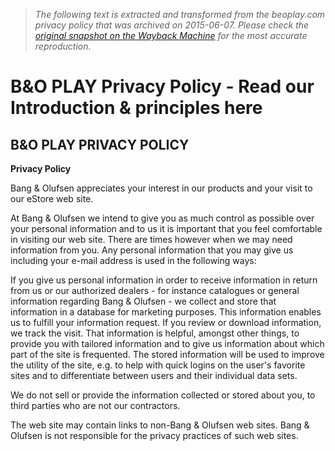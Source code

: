 > *The following text is extracted and transformed from the beoplay.com privacy policy that was archived on 2015-06-07. Please check the [original snapshot on the Wayback Machine](https://web.archive.org/web/20150607220002id_/http%3A//www.beoplay.com/privacy-policy-us) for the most accurate reproduction.*

# B&O PLAY Privacy Policy - Read our Introduction & principles here

## B&O PLAY PRIVACY POLICY 

**Privacy Policy**

Bang & Olufsen appreciates your interest in our products and your visit to our eStore web site.

At Bang & Olufsen we intend to give you as much control as possible over your personal information and to us it is important that you feel comfortable in visiting our web site. There are times however when we may need information from you. Any personal information that you may give us including your e-mail address is used in the following ways:

If you give us personal information in order to receive information in return from us or our authorized dealers - for instance catalogues or general information regarding Bang & Olufsen - we collect and store that information in a database for marketing purposes. This information enables us to fulfill your information request. If you review or download information, we track the visit. That information is helpful, amongst other things, to provide you with tailored information and to give us information about which part of the site is frequented. The stored information will be used to improve the utility of the site, e.g. to help with quick logins on the user's favorite sites and to differentiate between users and their individual data sets.

We do not sell or provide the information collected or stored about you, to third parties who are not our contractors.

The web site may contain links to non-Bang & Olufsen web sites. Bang & Olufsen is not responsible for the privacy practices of such web sites.
